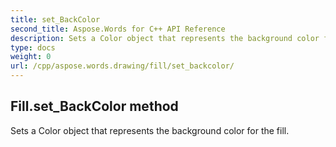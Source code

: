 ```yaml
---
title: set_BackColor
second_title: Aspose.Words for C++ API Reference
description: Sets a Color object that represents the background color for the fill. 
type: docs
weight: 0
url: /cpp/aspose.words.drawing/fill/set_backcolor/
---
```

## Fill.set_BackColor method


Sets a Color object that represents the background color for the fill.


